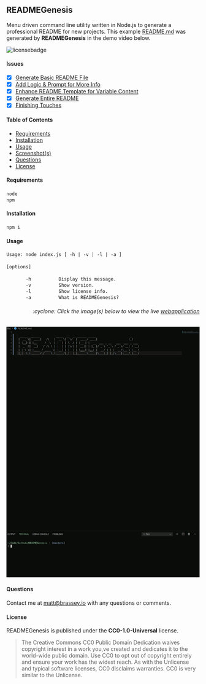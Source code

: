 
## READMEGenesis

Menu driven command line utility written in Node.js to generate a professional README for new projects. This example [README.md](./dist/README.md) was generated by __READMEGenesis__ in the demo video below. 

![licensebadge](https://img.shields.io/badge/license-GPLv3.0-blue)

#### Issues

- [x] [Generate Basic README File](https://github.com/MBrassey/READMEGenesis/issues/1)
- [x] [Add Logic & Prompt for More Info](https://github.com/MBrassey/READMEGenesis/issues/2)
- [x] [Enhance README Template for Variable Content](https://github.com/MBrassey/READMEGenesis/issues/3)
- [x] [Generate Entire README](https://github.com/MBrassey/READMEGenesis/issues/4)
- [x] [Finishing Touches](https://github.com/MBrassey/READMEGenesis/issues/5)

#### Table of Contents

* [Requirements](#Requirements)
* [Installation](#Installation)
* [Usage](#Usage)
* [Screenshot(s)](#Screenshots)
* [Questions](#Questions)
* [License](#License)

#### Requirements

    node
    npm

#### Installation

    npm i

#### Usage

    Usage: node index.js [ -h | -v | -l | -a ]
     
    [options]
     
           -h          Display this message.
           -v          Show version.
           -l          Show license info.
           -a          What is READMEGenesis?

<h6><p align="right">:cyclone: Click the image(s) below to view the live <a id="Screenshots" href="https://MBrassey.github.io/READMEGenesis/">webapplication</a></p></h6>

[<img src="img/Preview.gif">](https://MBrassey.github.io/READMEGenesis/)

#### Questions
Contact me at [matt@brassey.io](mailto:matt@brassey.io) with any questions or comments.

#### License
READMEGenesis is published under the __CC0-1.0-Universal__ license.

> The Creative Commons CC0 Public Domain Dedication waives copyright interest in a work you,ve created and dedicates it to the world-wide public domain. Use CC0 to opt out of copyright entirely and ensure your work has the widest reach. As with the Unlicense and typical software licenses, CC0 disclaims warranties. CC0 is very similar to the Unlicense.